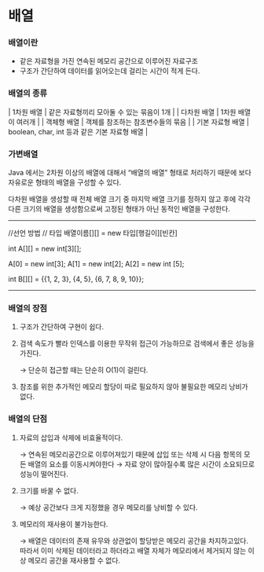 # 배열

### 배열이란

- 같은 자료형을 가진 연속된 메모리 공간으로 이루어진 자료구조
- 구조가 간단하여 데이터를 읽어오는데 걸리는 시간이 적게 든다.

### 배열의 종류

| 1차원 배열 | 같은 자료형끼리 모아둘 수 있는 묶음이 1개 |
| 다차원 배열 | 1차원 배열이 여러개 |
| 객체형 배열 | 객체를 참조하는 참조변수들의 묶음 |
| 기본 자료형 배열 | boolean, char, int 등과 같은 기본 자료형 배열 |

### 가변배열

Java 에서는 2차원 이상의 배열에 대해서 “배열의 배열” 형태로 처리하기 때문에 보다 자유로운 형태의 배열을 구성할 수 있다.

다차원 배열을 생성할 때 전체 배열 크기 중 마지막 배열 크기를 정하지 않고 후에 각각 다른 크기의 배열을 생성함으로써 고정된 형태가 아닌 동적인 배열을 구성한다.

---

//선언 방법
// 타입 배열이름[][] = new 타입[행길이][빈칸]

int A[][] = new int[3][];

A[0] = new int[3];
A[1] = new int[2];
A[2] = new int [5];

int B[][] = {{1, 2, 3}, {4, 5}, {6, 7, 8, 9, 10}};

---

### 배열의 장점

1. 구조가 간단하여 구현이 쉽다.
2. 검색 속도가 빨라 인덱스를 이용한 무작위 접근이 가능하므로 검색에서 좋은 성능을 가진다.
    
    → 단순히 접근할 때는 단순히 O(1)이 걸린다.
    
3. 참조를 위한 추가적인 메모리 할당이 따로 필요하지 않아 불필요한 메모리 낭비가 없다.
   

### 배열의 단점

1. 자료의 삽입과 삭제에 비효율적이다.
    
    → 연속된 메모리공간으로 이루어져있기 때문에 삽입 또는 삭제 시 다음 항목의 모든 배열의 요소를 이동시켜야한다 → 자료 양이 많아질수록 많은 시간이 소요되므로 성능이 떨어진다.
    
2. 크기를 바꿀 수 없다.
    
    → 예상 공간보다 크게 지정했을 경우 메모리를 낭비할 수 있다.
    
3. 메모리의 재사용이 불가능한다.
    
    → 배열은 데이터의 존재 유무와 상관없이 할당받은 메모리 공간을 차지하고있다. 따라서 이미 삭제된 데이터라고 하더라고 배열 자체가 메모리에서 제거되지 않는 이상 메모리 공간을 재사용할 수 없다.
